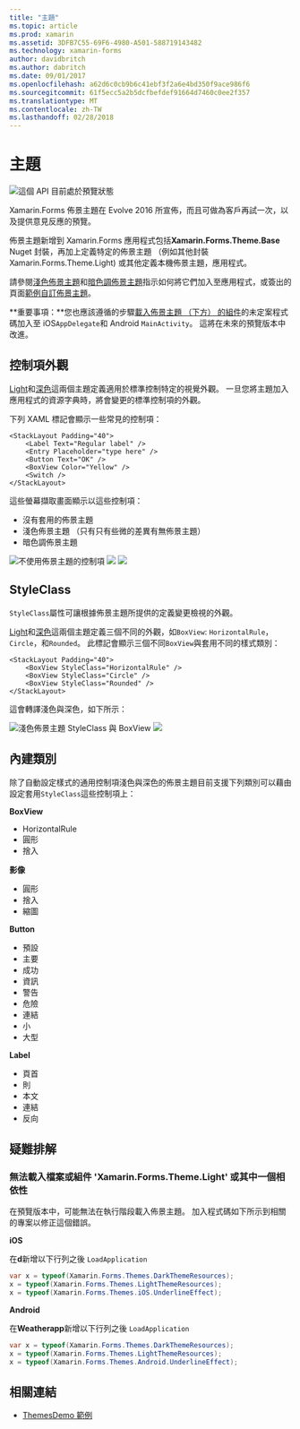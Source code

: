 ```yaml
---
title: "主題"
ms.topic: article
ms.prod: xamarin
ms.assetid: 3DFB7C55-69F6-4980-A501-588719143482
ms.technology: xamarin-forms
author: davidbritch
ms.author: dabritch
ms.date: 09/01/2017
ms.openlocfilehash: a62d6c0cb9b6c41ebf3f2a6e4bd350f9ace986f6
ms.sourcegitcommit: 61f5ecc5a2b5dcfbefdef91664d7460c0ee2f357
ms.translationtype: MT
ms.contentlocale: zh-TW
ms.lasthandoff: 02/28/2018
---
```

# <a name="themes"></a>主題

![](~/media/shared/preview.png "這個 API 目前處於預覽狀態")

Xamarin.Forms 佈景主題在 Evolve 2016 所宣佈，而且可做為客戶再試一次，以及提供意見反應的預覽。

佈景主題新增到 Xamarin.Forms 應用程式包括**Xamarin.Forms.Theme.Base** Nuget 封裝，再加上定義特定的佈景主題 （例如其他封裝 Xamarin.Forms.Theme.Light) 或其他定義本機佈景主題，應用程式。

請參閱[淺色佈景主題](light.md)和[暗色調佈景主題](dark.md)指示如何將它們加入至應用程式，或簽出的頁面[範例自訂佈景主題](custom.md)。

**重要事項：**您也應該遵循的步驟[載入佈景主題 （下方） 的組件](#loadtheme)的未定案程式碼加入至 iOS`AppDelegate`和 Android `MainActivity`。 這將在未來的預覽版本中改進。


## <a name="control-appearance"></a>控制項外觀

[Light](light.md)和[深色](dark.md)這兩個主題定義適用於標準控制特定的視覺外觀。 一旦您將主題加入應用程式的資源字典時，將會變更的標準控制項的外觀。

下列 XAML 標記會顯示一些常見的控制項：

```xaml
<StackLayout Padding="40">
    <Label Text="Regular label" />
    <Entry Placeholder="type here" />
    <Button Text="OK" />
    <BoxView Color="Yellow" />
    <Switch />
</StackLayout>
```

這些螢幕擷取畫面顯示以這些控制項：

* 沒有套用的佈景主題
* 淺色佈景主題 （只有只有些微的差異有無佈景主題）
* 暗色調佈景主題

![](images/standard-none-sml.png "不使用佈景主題的控制項") ![ ](images/standard-light-sml.png "淺色佈景主題的控制項") ![ ](images/standard-dark-sml.png "暗色調佈景主題的控制項")

<a name="styleclass" />

## <a name="styleclass"></a>StyleClass

`StyleClass`屬性可讓根據佈景主題所提供的定義變更檢視的外觀。

[Light](light.md)和[深色](dark.md)這兩個主題定義三個不同的外觀，如`BoxView`: `HorizontalRule`， `Circle`，和`Rounded`。 此標記會顯示三個不同`BoxView`與套用不同的樣式類別：

```xaml
<StackLayout Padding="40">
    <BoxView StyleClass="HorizontalRule" />
    <BoxView StyleClass="Circle" />
    <BoxView StyleClass="Rounded" />
</StackLayout>
```

這會轉譯淺色與深色，如下所示：

![](images/boxview-light-sml.png "淺色佈景主題 StyleClass 與 BoxView") ![ ](images/boxview-dark-sml.png "與暗色調佈景主題 StyleClass BoxView")

<a name="builtin" />

## <a name="built-in-classes"></a>內建類別

除了自動設定樣式的通用控制項淺色與深色的佈景主題目前支援下列類別可以藉由設定套用`StyleClass`這些控制項上：

**BoxView**

* HorizontalRule
* 圓形
* 捨入

**影像**

* 圓形
* 捨入
* 縮圖

**Button**

* 預設
* 主要
* 成功
* 資訊
* 警告
* 危險
* 連結
* 小
* 大型

**Label**

* 頁首
* 則
* 本文
* 連結
* 反向


## <a name="troubleshooting"></a>疑難排解

<a name="loadtheme"/>

### <a name="could-not-load-file-or-assembly-xamarinformsthemelight-or-one-of-its-dependencies"></a>無法載入檔案或組件 'Xamarin.Forms.Theme.Light' 或其中一個相依性

在預覽版本中，可能無法在執行階段載入佈景主題。 加入程式碼如下所示到相關的專案以修正這個錯誤。

**iOS**

在**d**新增以下行列之後 `LoadApplication`

```csharp
var x = typeof(Xamarin.Forms.Themes.DarkThemeResources);
x = typeof(Xamarin.Forms.Themes.LightThemeResources);
x = typeof(Xamarin.Forms.Themes.iOS.UnderlineEffect);
```

**Android**

在**Weatherapp**新增以下行列之後 `LoadApplication`

```csharp
var x = typeof(Xamarin.Forms.Themes.DarkThemeResources);
x = typeof(Xamarin.Forms.Themes.LightThemeResources);
x = typeof(Xamarin.Forms.Themes.Android.UnderlineEffect);
```


## <a name="related-links"></a>相關連結

- [ThemesDemo 範例](https://github.com/xamarin/xamarin-forms-samples/tree/master/Themes/ThemesDemo)
